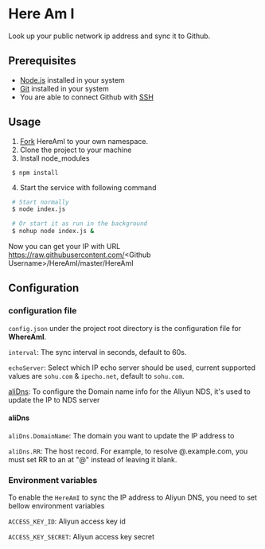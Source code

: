 # Here Am I

Look up your public network ip address and sync it to Github.

## Prerequisites

* [Node.js](https://nodejs.org/en/download/) installed in your system
* [Git](https://git-scm.com/downloads) installed in your system
* You are able to connect Github with [SSH](https://help.github.com/articles/connecting-to-github-with-ssh/)

## Usage

1.  [Fork](https://github.com/wtango/HereAmI/fork) HereAmI to your own namespace.
2.  Clone the project to your machine
3.  Install node_modules
   ``` base
    $ npm install
   ```
4.  Start the service with following command
   ``` bash
    # Start normally
    $ node index.js

    # Or start it as run in the background
    $ nohup node index.js &
   ```

Now you can get your IP with URL https://raw.githubusercontent.com/<Github Username\>/HereAmI/master/HereAmI

## Configuration

### configuration file
`config.json` under the project root directory is the configuration file for **WhereAmI**.

`interval`: The sync interval in seconds, default to 60s.

`echoServer`: Select which IP echo server should be used, current supported values are `sohu.com` & `ipecho.net`, default to `sohu.com`.

[aliDns](#alidns): To configure the Domain name info for the Aliyun NDS, it's used to update the IP to NDS server

#### <a id="aliDns">aliDns</a>
`aliDns.DomainName`: The domain you want to update the IP address to

`aliDns.RR`: The host record. For example, to resolve @.example.com, you must set RR to an at "@" instead of leaving it blank.

### Environment variables
To enable the `HereAmI` to sync the IP address to Aliyun DNS, you need to set bellow environment variables  

`ACCESS_KEY_ID`: Aliyun access key id

`ACCESS_KEY_SECRET`: Aliyun access key secret